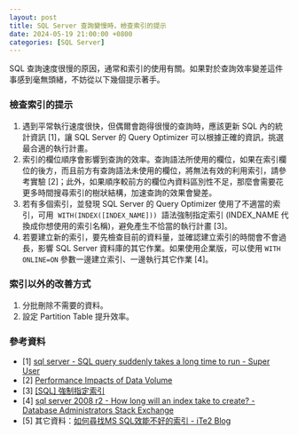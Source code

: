 ```yaml
---
layout: post
title: SQL Server 查詢變慢時，檢查索引的提示
date: 2024-05-19 21:00:00 +0800
categories: [SQL Server]
--- 
```


SQL 查詢速度很慢的原因，通常和索引的使用有關。如果對於查詢效率變差這件事感到毫無頭緒，不妨從以下幾個提示著手。

### 檢查索引的提示

1. 遇到平常執行速度很快，但偶爾會跑得很慢的查詢時，應該更新 SQL 內的統計資訊 \[1\]，讓 SQL Server 的 Query Optimizer 可以根據正確的資訊，挑選最合適的執行計畫。
2. 索引的欄位順序會影響到查詢的效率。查詢語法所使用的欄位，如果在索引欄位的後方，而且前方有查詢語法未使用的欄位，將無法有效的利用索引，請參考實驗 \[2\]；此外，如果順序較前方的欄位內資料區別性不足，那麼會需要花更多時間搜尋索引的樹狀結構，加速查詢的效果會變差。
3. 若有多個索引，並發現 SQL Server 的 Query Optimizer 使用了不適當的索引，可用  `WITH(INDEX([INDEX_NAME]))`  語法強制指定索引 (INDEX\_NAME 代換成你想使用的索引名稱)，避免產生不恰當的執行計畫 \[3\]。
4. 若要建立新的索引，要先檢查目前的資料量，並確認建立索引的時間會不會過長，影響 SQL Server 資料庫的其它作業。如果使用企業版，可以使用 `WITH ONLINE=ON` 參數一邊建立索引、一邊執行其它作業 \[4\]。

### 索引以外的改善方式

1. 分批刪除不需要的資料。
2. 設定 Partition Table 提升效率。

### 參考資料

- \[1\] [sql server - SQL query suddenly takes a long time to run - Super User](https://superuser.com/questions/745679/sql-query-suddenly-takes-a-long-time-to-run)
- \[2\] [Performance Impacts of Data Volume](https://use-the-index-luke.com/sql/testing-scalability/data-volume)
- \[3\] [\[SQL\] 強制指定索引](http://jengting.blogspot.com/2014/01/force-use-index.html)
- \[4\] [sql server 2008 r2 - How long will an index take to create? - Database Administrators Stack Exchange](https://dba.stackexchange.com/questions/10775/how-long-will-an-index-take-to-create)
- \[5\] 其它資料：[如何尋找MS SQL效能不好的索引 - iTe2 Blog](https://blog.ite2.com/如何尋找ms-sql效能不好的索引/)